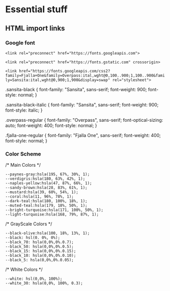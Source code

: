 # Essential stuff

## HTML import links

### Google font
`<link rel="preconnect" href="https://fonts.googleapis.com">`

`<link rel="preconnect" href="https://fonts.gstatic.com" crossorigin>`

`<link href="https://fonts.googleapis.com/css2?family=Fjalla+One&family=Overpass:ital,wght@0,100..900;1,100..900&family=Sansita:ital,wght@0,900;1,900&display=swap" rel="stylesheet">`

.sansita-black {
  font-family: "Sansita", sans-serif;
  font-weight: 900;
  font-style: normal;
}

.sansita-black-italic {
  font-family: "Sansita", sans-serif;
  font-weight: 900;
  font-style: italic;
}

.overpass-regular {
  font-family: "Overpass", sans-serif;
  font-optical-sizing: auto;
  font-weight: 400;
  font-style: normal;
}

.fjalla-one-regular {
  font-family: "Fjalla One", sans-serif;
  font-weight: 400;
  font-style: normal;
}

### Color Scheme
/* Main Colors */

    --paynes-gray:hsla(195, 67%, 30%, 1);
    --verdigris:hsla(180, 63%, 42%, 1);
    --naples-yellow:hsla(47, 87%, 66%, 1);
    --sandy-brown:hsla(28, 83%, 61%, 1);
    --mustard:hsla(39, 60%, 54%, 1); 
    --coral:hsla(11, 96%, 78%, 1);
    --dark-teal:hsla(180, 100%, 18%, 1);
    --muted-teal:hsla(179, 18%, 50%, 1);
    --bright-turquoise:hsla(171, 100%, 50%, 1);
    --light-turquoise:hsla(168, 79%, 87%, 1);
/* GrayScale Colors */

    --black-olive:hsla(100, 18%, 13%, 1);
    --black: hsl(0. 0%, 0%);
    --black_70: hsla(0,0%,0%.0.7);
    --black_50: hsla(0,0%,0%.0.5);
    --black_15: hsla(0,0%,0%.0.15);
    --black_10: hsla(0,0%,0%.0.10);
    --black_5: hsla(0,0%,0%.0.05);
/* White Colors */

    --white: hsl(0,0%, 100%);
    --white_30: hsla(0,0%, 100%, 0.3);